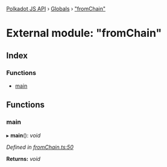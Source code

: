 [Polkadot JS API](../README.md) › [Globals](../globals.md) › ["fromChain"](_fromchain_.md)

# External module: "fromChain"

## Index

### Functions

* [main](_fromchain_.md#main)

## Functions

###  main

▸ **main**(): *void*

*Defined in [fromChain.ts:50](https://github.com/polkadot-js/api/blob/196a0891b/packages/typegen/src/fromChain.ts#L50)*

**Returns:** *void*
